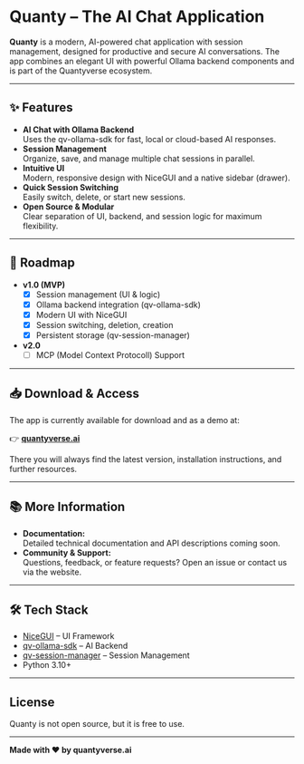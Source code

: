# Quanty – The AI Chat Application

**Quanty** is a modern, AI-powered chat application with session management, designed for productive and secure AI conversations. The app combines an elegant UI with powerful Ollama backend components and is part of the Quantyverse ecosystem.

---

## ✨ Features

- **AI Chat with Ollama Backend**  
  Uses the qv-ollama-sdk for fast, local or cloud-based AI responses.
- **Session Management**  
  Organize, save, and manage multiple chat sessions in parallel.
- **Intuitive UI**  
  Modern, responsive design with NiceGUI and a native sidebar (drawer).
- **Quick Session Switching**  
  Easily switch, delete, or start new sessions.
- **Open Source & Modular**  
  Clear separation of UI, backend, and session logic for maximum flexibility.

---

## 🚀 Roadmap

- **v1.0 (MVP)**
  - [x] Session management (UI & logic)
  - [x] Ollama backend integration (qv-ollama-sdk)
  - [x] Modern UI with NiceGUI
  - [x] Session switching, deletion, creation
  - [x] Persistent storage (qv-session-manager)
- **v2.0**
  - [ ] MCP (Model Context Protocoll) Support

---

## 📥 Download & Access

The app is currently available for download and as a demo at:

👉 **[quantyverse.ai](https://quantyverse.ai)**

There you will always find the latest version, installation instructions, and further resources.

---

## 📚 More Information

- **Documentation:**  
  Detailed technical documentation and API descriptions coming soon.
- **Community & Support:**  
  Questions, feedback, or feature requests? Open an issue or contact us via the website.

---

## 🛠️ Tech Stack

- [NiceGUI](https://nicegui.io/) – UI Framework
- [qv-ollama-sdk](https://github.com/quantyverse/qv-ollama-sdk) – AI Backend
- [qv-session-manager](https://github.com/quantyverse/qv-session-manager) – Session Management
- Python 3.10+

---

## License

Quanty is not open source, but it is free to use.

---

**Made with ❤️ by quantyverse.ai**

